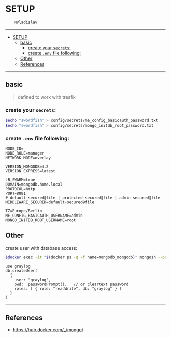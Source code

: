 # SETUP

```sh
    MVladislav
```

---

- [SETUP](#setup)
  - [basic](#basic)
    - [create your `secrets`:](#create-your-secrets)
    - [create `.env` file following:](#create-env-file-following)
  - [Other](#other)
  - [References](#references)

---

## basic

> defined to work with treafik

### create your `secrets`:

```sh
$echo "swordfish" > config/secrets/me_config_basicauth_password.txt
$echo "swordfish" > config/secrets/mongo_initdb_root_password.txt
```

### create `.env` file following:

```env
NODE_ID=
NODE_ROLE=manager
NETWORK_MODE=overlay

VERSION_MONGODB=4.2
VERSION_EXPRESS=latest

LB_SWARM=true
DOMAIN=mongodb.home.local
PROTOCOL=http
PORT=8081
# default-secured@file | protected-secured@file | admin-secured@file
MIDDLEWARE_SECURED=default-secured@file

TZ=Europe/Berlin
ME_CONFIG_BASICAUTH_USERNAME=admin
MONGO_INITDB_ROOT_USERNAME=root
```

## Other

create user with database access:

```sh
$docker exec -it "$(docker ps -q -f name=mongodb_mongodb)" mongosh --port 27017 --authenticationDatabase "admin" -u "root" -p
```

```mongodb
use graylog
db.createUser(
  {
    user: "graylog",
    pwd:  passwordPrompt(),   // or cleartext password
    roles: [ { role: "readWrite", db: "graylog" } ]
  }
)
```

---

## References

- <https://hub.docker.com/_/mongo/>
